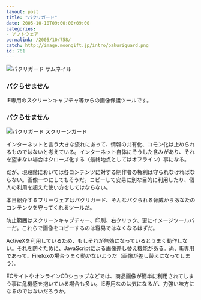 ```yaml
---
layout: post
title: "パクリガード"
date: 2005-10-10T09:00:00+09:00
categories:
- ソフトウェア
permalink: /2005/10/758/
catch: http://image.moongift.jp/intro/pakuriguard.png
id: 761
---
```

 ![パクリガード サムネイル](http://image.moongift.jp/intro/pakuriguard.s.png "パクリガード サムネイル")
  

### パクらせません
  
IE専用のスクリーンキャプチャ等からの画像保護ツールです。  
<!--more-->  

### パクらせません
  

![パクリガード スクリーンガード](http://image.moongift.jp/intro/pakuriguard.png "パクリガード スクリーンガード")

  

インターネットと言う大きな流れにあって、情報の共有化、コモン化は止められるものではないと考えている。インターネット自体にそうした含みがあり、それを望まない場合はクローズ化する（最終地点としてはオフライン）事になる。

  

だが、現段階においては各コンテンツに対する制作者の権利は守られなければならない。画像一つにしてもそうだ。コピーして安易に別な目的に利用したり、個人の利用を超えた使い方をしてはならない。

  

本日紹介するフリーウェアはパクリガード、そんなパクられる脅威からあなたのコンテンツを守ってくれるツールだ。

  

防止範囲はスクリーンキャプチャー、印刷、右クリック、更にイメージツールバーだ。これらで画像をコピーするのは容易ではなくなるはずだ。

  

ActiveXを利用しているため、もしそれが無効になっているとうまく動作しない。それを防ぐために、JavaScriptによる画像差し替え機能がある。尚、IE専用であって、Firefoxの場合うまく動かないようだ（画像が差し替えになってしまう）。

  

ECサイトやオンラインCDショップなどでは、商品画像が簡単に利用されてしまう事に危機感を抱いている場合も多い。IE専用なのは気になるが、力強い味方になるのではないだろうか。


